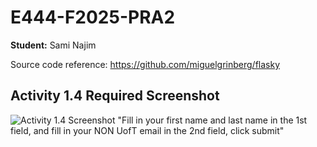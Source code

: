 # E444-F2025-PRA2

**Student:** Sami Najim
 
Source code reference: https://github.com/miguelgrinberg/flasky


## Activity 1.4 Required Screenshot

![Activity 1.4 Screenshot "Fill in your first name and last name in the 1st field, and fill in your NON  UofT 
email in the 2nd field, click submit"](screenshots/Activity_14.png)
